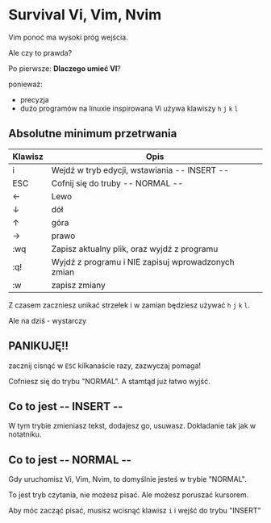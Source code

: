 Survival Vi, Vim, Nvim
======================

Vim ponoć ma wysoki próg wejścia.

Ale czy to prawda?

Po pierwsze: **Dlaczego umieć VI**?

ponieważ:
- precyzja
- dużo programów na linuxie inspirowana Vi używa klawiszy `h` `j` `k` `l`


## Absolutne minimum przetrwania

|Klawisz|Opis|
|---|---|
|i|Wejdź w tryb edycji, wstawiania -- INSERT --|
|ESC|Cofnij się do truby -- NORMAL -- | 
|←|Lewo|
|↓|dół|
|↑|góra|
|→|prawo|
|:wq|Zapisz aktualny plik, oraz wyjdź z programu|
|:q!|Wyjdź z programu i NIE zapisuj wprowadzonych zmian|
|:w|zapisz zmiany|

Z czasem zaczniesz unikać strzełek i w zamian będziesz używać `h` `j` `k` `l`.

Ale na dziś - wystarczy

## PANIKUJĘ!!

zacznij cisnąć w `ESC` kilkanaście razy, zazwyczaj pomaga!

Cofniesz się do trybu "NORMAL". A stamtąd już łatwo wyjść.

## Co to jest -- INSERT --

W tym trybie zmieniasz tekst, dodajesz go, usuwasz. Dokładanie tak jak w notatniku.

## Co to jest -- NORMAL --

Gdy uruchomisz Vi, Vim, Nvim, to domyślnie jesteś w trybie "NORMAL".

To jest tryb czytania, nie możesz pisać. Ale możesz poruszać kursorem.

Aby móc zacząć pisać, musisz wcisnąć klawisz `i` i wejść do trybu "INSERT"